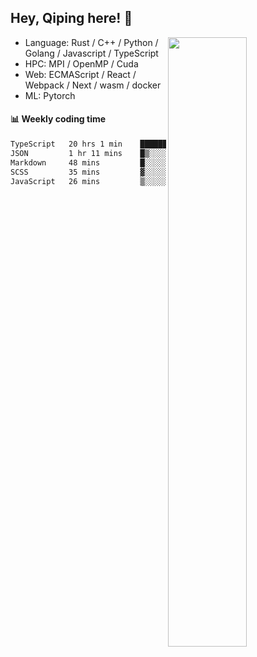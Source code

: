 

## Hey, Qiping here! :wave:

[<img align="right" width="50%" src="https://github-readme-stats.vercel.app/api?username=ppppqp&theme=dark&show_icons=true">](https://metrics.lecoq.io/ppppqp?template=classic)



-   Language: Rust / C++ / Python / Golang / Javascript / TypeScript
-   HPC: MPI / OpenMP / Cuda
-   Web: ECMAScript / React / Webpack / Next / wasm / docker
-   ML: Pytorch



#### :bar_chart: Weekly coding time

<!--START_SECTION:waka-->

```txt
TypeScript   20 hrs 1 min    █████████████████████▒░░░   84.71 %
JSON         1 hr 11 mins    █▒░░░░░░░░░░░░░░░░░░░░░░░   05.02 %
Markdown     48 mins         █░░░░░░░░░░░░░░░░░░░░░░░░   03.39 %
SCSS         35 mins         ▓░░░░░░░░░░░░░░░░░░░░░░░░   02.50 %
JavaScript   26 mins         ▒░░░░░░░░░░░░░░░░░░░░░░░░   01.87 %
```

<!--END_SECTION:waka-->
